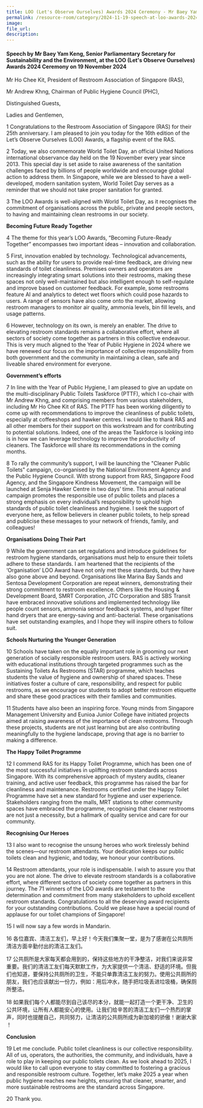```yaml
---  
title: LOO (Let's Observe Ourselves) Awards 2024 Ceremony - Mr Baey Yam Keng
permalink: /resource-room/category/2024-11-19-speech-at-loo-awards-2024
image:  
file_url:  
description:  
---
```

#### Speech by Mr Baey Yam Keng, Senior Parliamentary Secretary for Sustainability and the Environment, at the LOO (Let's Observe Ourselves) Awards 2024 Ceremony on 19 November 2024

Mr Ho Chee Kit, President of Restroom Association of Singapore (RAS),

Mr Andrew Khng, Chairman of Public Hygiene Council (PHC),

Distinguished Guests,

Ladies and Gentlemen,

1 Congratulations to the Restroom Association of Singapore (RAS) for their 25th anniversary. I am pleased to join you today for the 16th edition of the Let’s Observe Ourselves (LOO) Awards, a flagship event of the RAS.

2 Today, we also commemorate World Toilet Day, an official United Nations international observance day held on the 19 November every year since 2013. This special day is set aside to raise awareness of the sanitation challenges faced by billions of people worldwide and encourage global action to address them. In Singapore, while we are blessed to have a well-developed, modern sanitation system, World Toilet Day serves as a reminder that we should not take proper sanitation for granted.

3 The LOO Awards is well-aligned with World Toilet Day, as it recognises the commitment of organisations across the public, private and people sectors, to having and maintaining clean restrooms in our society.

**Becoming Future Ready Together**

4 The theme for this year’s LOO Awards, “Becoming Future-Ready Together” encompasses two important ideas – innovation and collaboration.

5 First, innovation enabled by technology. Technological advancements, such as the ability for users to provide real-time feedback, are driving new standards of toilet cleanliness. Premises owners and operators are increasingly integrating smart solutions into their restrooms, making these spaces not only well-maintained but also intelligent enough to self-regulate and improve based on customer feedback. For example, some restrooms feature AI and analytics to detect wet floors which could pose hazards to users. A range of sensors have also come onto the market, allowing restroom managers to monitor air quality, ammonia levels, bin fill levels, and usage patterns.

6 However, technology on its own, is merely an enabler. The drive to elevating restroom standards remains a collaborative effort, where all sectors of society come together as partners in this collective endeavour. This is very much aligned to the Year of Public Hygiene in 2024 where we have renewed our focus on the importance of collective responsibility from both government and the community in maintaining a clean, safe and liveable shared environment for everyone.

**Government’s efforts**

7 In line with the Year of Public Hygiene, I am pleased to give an update on the multi-disciplinary Public Toilets Taskforce (PTTF), which I co-chair with Mr Andrew Khng, and comprising members from various stakeholders, including Mr Ho Chee Kit of RAS. The PTTF has been working diligently to come up with recommendations to improve the cleanliness of public toilets, especially at coffeeshops and hawker centres. I would like to thank RAS and all other members for their support on this workstream and for contributing to potential solutions. Indeed, one of the areas the Taskforce is looking into is in how we can leverage technology to improve the productivity of cleaners. The Taskforce will share its recommendations in the coming months.

8 To rally the community’s support, I will be launching the "Cleaner Public Toilets" campaign, co-organised by the National Environment Agency and the Public Hygiene Council. With strong support from RAS, Singapore Food Agency, and the Singapore Kindness Movement, the campaign will be launched at Senja Hawker Centre in two days’ time. This annual national campaign promotes the responsible use of public toilets and places a strong emphasis on every individual’s responsibility to uphold high standards of public toilet cleanliness and hygiene. I seek the support of everyone here, as fellow believers in cleaner public toilets, to help spread and publicise these messages to your network of friends, family, and colleagues!

**Organisations Doing Their Part**

9 While the government can set regulations and introduce guidelines for restroom hygiene standards, organisations must help to ensure their toilets adhere to these standards. I am heartened that the recipients of the ‘Organisation’ LOO Award have not only met these standards, but they have also gone above and beyond. Organisations like Marina Bay Sands and Sentosa Development Corporation are repeat winners, demonstrating their strong commitment to restroom excellence. Others like the Housing & Development Board, SMRT Corporation, JTC Corporation and SBS Transit have embraced innovative solutions and implemented technology like people count sensors, ammonia sensor feedback systems, and hyper filter hand dryers that are energy-saving and anti-bacterial. These organisations have set outstanding examples, and I hope they will inspire others to follow suit.

**Schools Nurturing the Younger Generation**

10 Schools have taken on the equally important role in grooming our next generation of socially responsible restroom users. RAS is actively working with educational institutions through targeted programmes such as the Sustaining Toilets As Restrooms (STAR) programme, which teaches students the value of hygiene and ownership of shared spaces. These initiatives foster a culture of care, responsibility, and respect for public restrooms, as we encourage our students to adopt better restroom etiquette and share these good practices with their families and communities.

11 Students have also been an inspiring force. Young minds from Singapore Management University and Eunioa Junior College have initiated projects aimed at raising awareness of the importance of clean restrooms. Through these projects, students are not just learning but are also contributing meaningfully to the hygiene landscape, proving that age is no barrier to making a difference.

**The Happy Toilet Programme**

12 I commend RAS for its Happy Toilet Programme, which has been one of the most successful initiatives in uplifting restroom standards across Singapore. With its comprehensive approach of mystery audits, cleaner training, and active user feedback, this programme has raised the bar for cleanliness and maintenance. Restrooms certified under the Happy Toilet Programme have set a new standard for hygiene and user experience. Stakeholders ranging from the malls, MRT stations to other community spaces have embraced the programme, recognising that cleaner restrooms are not just a necessity, but a hallmark of quality service and care for our community.

**Recognising Our Heroes**

13 I also want to recognise the unsung heroes who work tirelessly behind the scenes—our restroom attendants. Your dedication keeps our public toilets clean and hygienic, and today, we honour your contributions.

14 Restroom attendants, your role is indispensable. I wish to assure you that you are not alone. The drive to elevate restroom standards is a collaborative effort, where different sectors of society come together as partners in this journey. The 71 winners of the LOO awards are testament to the determination and commitment from many stakeholders to uphold excellent restroom standards. Congratulations to all the deserving award recipients for your outstanding contributions. Could we please have a special round of applause for our toilet champions of Singapore!

15 I will now say a few words in Mandarin.

16 各位嘉宾、清洁工友们，早上好！今天我们集聚一堂，是为了感谢在公共厕所清洁方面辛勤付出的清洁工友们。

17 公共厕所是大家每天都会用到的，保持这些地方的干净整洁，对我们来说非常重要。我们的清洁工友们每天默默工作，为大家提供一个清洁、舒适的环境。但我们也知道，要保持公共厕所的卫生，不能只单靠清洁工友的努力。使用公共厕所的朋友，我们也应该献出一份力，例如：用后冲水，随手把垃圾丢进垃圾桶，确保厕所整洁。

18 如果我们每个人都能尽到自己该尽的本分，就能一起打造一个更干净、卫生的公共环境，让所有人都能安心的使用。让我们给辛苦的清洁工友们一个热烈的掌声，同时也提醒自己，共同努力，让清洁的公共厕所成为新加坡的骄傲！谢谢大家 ！

**Conclusion**

19 Let me conclude. Public toilet cleanliness is our collective responsibility. All of us, operators, the authorities, the community, and individuals, have a role to play in keeping our public toilets clean. As we look ahead to 2025, I would like to call upon everyone to stay committed to fostering a gracious and responsible restroom culture. Together, let’s make 2025 a year when public hygiene reaches new heights, ensuring that cleaner, smarter, and more sustainable restrooms are the standard across Singapore.

20 Thank you.
